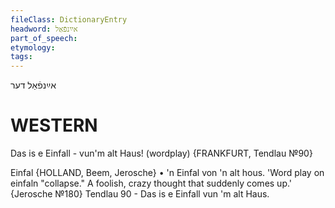 ```yaml
---
fileClass: DictionaryEntry
headword: אײַנפֿאַל
part_of_speech: 
etymology: 
tags: 
---
```

אײַנפֿאַל
דער

WESTERN
========

Das is e Einfall - vun'm alt Haus! (wordplay)
{FRANKFURT, Tendlau №90}

Einfal {HOLLAND, Beem, Jerosche}
	•	'n Einfal von 'n alt hous. 'Word play on einfaln "collapse." A foolish, crazy thought that suddenly comes up.' {Jerosche №180}
Tendlau 90 - Das is e Einfall vun 'm alt Haus.
